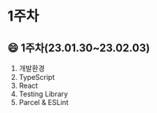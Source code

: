 # 1주차

## :smile: 1주차(23.01.30\~23.02.03)

1. 개발환경
2. TypeScript
3. React
4. Testing Library
5. Parcel & ESLint
